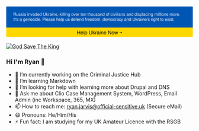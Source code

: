 [![Stand With Ukraine](https://raw.githubusercontent.com/vshymanskyy/StandWithUkraine/main/banner2-direct.svg)](https://stand-with-ukraine.pp.ua)

[![God Save The King](https://user-images.githubusercontent.com/84692125/189447017-ce388fb6-71ca-4e95-bf99-bd9e0f8badef.png)](https://www.royal.uk)

### Hi I'm Ryan 👋
- 🔭 I’m currently working on the Criminal Justice Hub
- 🌱 I’m learning Markdown 
- 🤔 I’m looking for help with learning more about Drupal and DNS
- 💬 Ask me about Clio Case Management System, WordPress, Email Admin (inc Workspace, 365, MX)
- 📫 How to reach me: ryan.jarvis@official-sensitive.uk (Secure eMail)
- 😄 Pronouns: He/Him/His
- ⚡ Fun fact: I am studying for my UK Amateur Licence with the RSGB
